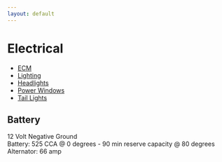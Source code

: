 ```yaml
---
layout: default
---
```


# Electrical

* [ECM](ecm.md)
* [Lighting](lighting.md)
* [Headlights](headlights.md)
* [Power Windows](windows.md)
* [Tail Lights](taillights.md)

## Battery
12 Volt Negative Ground \
Battery: 525 CCA @ 0 degrees - 90 min reserve capacity @ 80 degrees \
Alternator: 66 amp
